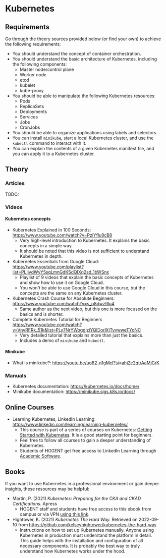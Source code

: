 # Kubernetes

## Requirements

Go through the theory sources provided below (or find your own) to achieve the following requirements:

-   You should understand the concept of container orchestration.
-   You should understand the basic architecture of Kubernetes, including the following components:
    -   Master node/control plane
    -   Worker node
    -   etcd
    -   kubelet
    -   kube-proxy
-   You should be able to manipulate the following Kubernetes resources:
    -   Pods
    -   ReplicaSets
    -   Deployments
    -   Services
    -   Jobs
    -   CronJobs
-   You should be able to organize applications using labels and selectors.
-   You can install `minikube`, start a local Kubernetes cluster, and use the `kubectl` command to interact with it.
-   You can explain the contents of a given Kubernetes manifest file, and you can apply it to a Kubernetes cluster.

## Theory

### Articles

TODO:

### Videos

#### Kubernetes concepts

-   Kubernetes Explained in 100 Seconds: https://www.youtube.com/watch?v=PziYflu8cB8
    -   Very high-level introduction to Kubernetes. It explains the basic concepts in a simple way.
    -   It should be noted that this video is not sufficient to understand Kubernetes in depth.
-   Kubernetes Essentials from Google Cloud: https://www.youtube.com/playlist?list=PLIivdWyY5sqLmnGdKSdQIXq2sd_1bWSnx
    -   Playlist of 9 videos that explain the basic concepts of Kubernetes and show how to use it on Google Cloud.
    -   You won't be able to use Google Cloud in this course, but the concepts are the same on any Kubernetes cluster.
-   Kubernetes Crash Course for Absolute Beginners: https://www.youtube.com/watch?v=s_o8dwzRlu4
    -   Same author as the next video, but this one is more focused on the basics and is shorter.
-   Complete Kubernetes Tutorial for Beginners https://www.youtube.com/watch?v=VnvRFRk_51k&list=PLy7NrYWoggjziYQIDorlXjTvvwweTYoNC
    -   Very detailed tutorial that explains more than just the basics.
    -   Includes a demo of `minikube` and `kubectl`.

#### Minikube

-   What is minikube?: https://youtu.be/uo82-n1gMcI?si=ahj2c2qtrAaMjCrK

### Manuals

-   Kubernetes documentation: https://kubernetes.io/docs/home/
-   Minikube documentation: https://minikube.sigs.k8s.io/docs/

## Online Courses

-   Learning Kubernetes, LinkedIn Learning: https://www.linkedin.com/learning/learning-kubernetes/
    -   This course is part of a series of courses on Kubernetes: [Getting Started with Kubernetes](https://www.linkedin.com/learning/paths/getting-started-with-kubernetes). It is a good starting point for beginners.
    -   Feel free to follow all courses to gain a deeper understanding of Kubernetes.
    -   Students of HOGENT get free access to LinkedIn Learning through [Academic Software](https://academicsoftware.eu/login).

## Books

If you want to use Kubernetes in a professional environment or gain deeper insights, these resources may be helpful:

-   Martin, P. (2021) _Kubernetes: Preparing for the CKA and CKAD Certifications._ Apress
    -   HOGENT staff and students have free access to this ebook from campus or via VPN [using this link](https://doi.org/10.1007/978-1-4842-6494-2).
-   Hightower, K. (2021) _Kubernetes The Hard Way._ Retrieved on 2022-09-10 from https://github.com/kelseyhightower/kubernetes-the-hard-way
    -   Instructions on how to set up Kubernetes manually. Anyone using Kubernetes in production must understand the platform in detail. This guide helps with the installation and configuration of all necessary components. It is probably the best way to truly understand how Kubernetes works under the hood.
